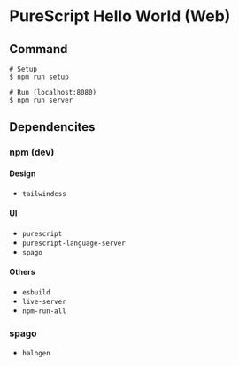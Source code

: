 # PureScript Hello World (Web)

## Command

```
# Setup
$ npm run setup

# Run (localhost:8080)
$ npm run server
```

## Dependencites

### npm (dev)

#### Design

- `tailwindcss`

#### UI

- `purescript`
- `purescript-language-server`
- `spago`

#### Others

- `esbuild`
- `live-server`
- `npm-run-all`

### spago

- `halogen`
